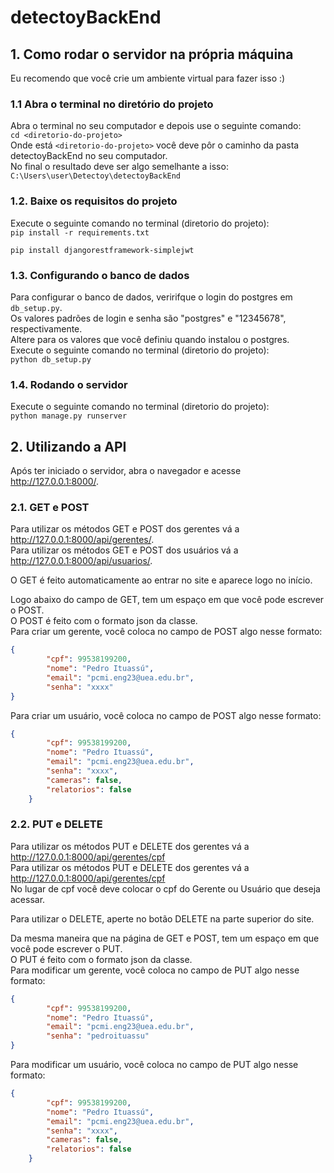 # detectoyBackEnd
## 1. Como rodar o servidor na própria máquina

Eu recomendo que você crie um ambiente virtual para fazer isso :)

### 1.1 Abra o terminal no diretório do projeto

Abra o terminal no seu computador e depois use o seguinte comando:\
```cd <diretorio-do-projeto>```\
Onde está ```<diretorio-do-projeto>``` você deve pôr o caminho da pasta detectoyBackEnd no seu computador.\
No final o resultado deve ser algo semelhante a isso:\
```C:\Users\user\Detectoy\detectoyBackEnd```

### 1.2. Baixe os requisitos do projeto

Execute o seguinte comando no terminal (diretorio do projeto):\
```pip install -r requirements.txt```

```pip install djangorestframework-simplejwt```


### 1.3. Configurando o banco de dados

Para configurar o banco de dados, veririfque o login do postgres em ```db_setup.py```.\
Os valores padrões de login e senha são "postgres" e "12345678", respectivamente.\
Altere para os valores que você definiu quando instalou o postgres.\
Execute o seguinte comando no terminal (diretorio do projeto):\
```python db_setup.py```

### 1.4. Rodando o servidor

Execute o seguinte comando no terminal (diretorio do projeto):\
```python manage.py runserver```

## 2. Utilizando a API

Após ter iniciado o servidor, abra o navegador e acesse http://127.0.0.1:8000/.

### 2.1. GET e POST

Para utilizar os métodos GET e POST dos gerentes vá a http://127.0.0.1:8000/api/gerentes/. \
Para utilizar os métodos GET e POST dos usuários vá a http://127.0.0.1:8000/api/usuarios/. 

O GET é feito automaticamente ao entrar no site e aparece logo no início.

Logo abaixo do campo de GET, tem um espaço em que você pode escrever o POST. \
O POST é feito com o formato json da classe.\
Para criar um gerente, você coloca no campo de POST algo nesse formato:
```json
{
        "cpf": 99538199200,
        "nome": "Pedro Ituassú",
        "email": "pcmi.eng23@uea.edu.br",
        "senha": "xxxx"
}
```
Para criar um usuário, você coloca no campo de POST algo nesse formato:
```json
{
        "cpf": 99538199200,
        "nome": "Pedro Ituassú",
        "email": "pcmi.eng23@uea.edu.br",
        "senha": "xxxx",
        "cameras": false,
        "relatorios": false
    }
```

### 2.2. PUT e DELETE

Para utilizar os métodos PUT e DELETE dos gerentes vá a http://127.0.0.1:8000/api/gerentes/cpf \
Para utilizar os métodos PUT e DELETE dos gerentes vá a http://127.0.0.1:8000/api/gerentes/cpf \
No lugar de cpf você deve colocar o cpf do Gerente ou Usuário que deseja acessar.

Para utilizar o DELETE, aperte no botão DELETE na parte superior do site.

Da mesma maneira que na página de GET e POST, tem um espaço em que você pode escrever o PUT. \
O PUT é feito com o formato json da classe.\
Para modificar um gerente, você coloca no campo de PUT algo nesse formato:
```json
{
        "cpf": 99538199200,
        "nome": "Pedro Ituassú",
        "email": "pcmi.eng23@uea.edu.br",
        "senha": "pedroituassu"
}
```
Para modificar um usuário, você coloca no campo de PUT algo nesse formato:
```json
{
        "cpf": 99538199200,
        "nome": "Pedro Ituassú",
        "email": "pcmi.eng23@uea.edu.br",
        "senha": "xxxx",
        "cameras": false,
        "relatorios": false
    }
```
